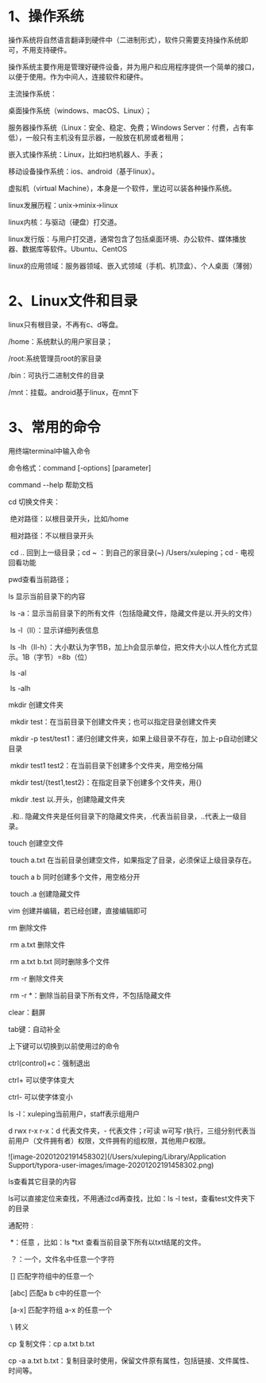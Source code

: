 # 1、操作系统

操作系统将自然语言翻译到硬件中（二进制形式），软件只需要支持操作系统即可，不用支持硬件。

操作系统主要作用是管理好硬件设备，并为用户和应用程序提供一个简单的接口，以便于使用。作为中间人，连接软件和硬件。

主流操作系统：

桌面操作系统（windows、macOS、Linux）；

服务器操作系统（Linux：安全、稳定、免费；Windows Server：付费，占有率低），一般只有主机没有显示器，一般放在机房或者租用；

嵌入式操作系统：Linux，比如扫地机器人、手表；

移动设备操作系统：ios、android（基于linux）。

虚拟机（virtual Machine），本身是一个软件，里边可以装各种操作系统。

linux发展历程：unix->minix->linux

linux内核：与驱动（硬盘）打交道。

linux发行版：与用户打交道，通常包含了包括桌面环境、办公软件、媒体播放器、数据库等软件。Ubuntu、CentOS

linux的应用领域：服务器领域、嵌入式领域（手机、机顶盒）、个人桌面（薄弱）

# 2、Linux文件和目录

linux只有根目录，不再有c、d等盘。

/home：系统默认的用户家目录；

/root:系统管理员root的家目录

/bin：可执行二进制文件的目录

/mnt：挂载。android基于linux，在mnt下

# 3、常用的命令

用终端terminal中输入命令

命令格式：command [-options] [parameter]

command --help 帮助文档

cd 切换文件夹：

​	绝对路径：以根目录开头，比如/home

​	相对路径：不以根目录开头

​	cd .. 回到上一级目录；cd ~ ：到自己的家目录(~) /Users/xuleping；cd - 电视回看功能

pwd查看当前路径；

ls 显示当前目录下的内容

​	ls -a：显示当前目录下的所有文件（包括隐藏文件，隐藏文件是以.开头的文件）

​	ls -l（ll）：显示详细列表信息

​	ls -lh（ll-h）：大小默认为字节B，加上h会显示单位，把文件大小以人性化方式显示。1B（字节）=8b（位）

​	ls -al

​	ls -alh

mkdir 创建文件夹

​	mkdir test：在当前目录下创建文件夹；也可以指定目录创建文件夹

​	mkdir -p test/test1：递归创建文件夹，如果上级目录不存在，加上-p自动创建父目录

​	mkdir test1 test2：在当前目录下创建多个文件夹，用空格分隔

​	mkdir test/{test1,test2}：在指定目录下创建多个文件夹，用{}

​	mkdir .test 以.开头，创建隐藏文件夹

​	.和.. 隐藏文件夹是任何目录下的隐藏文件夹，.代表当前目录，..代表上一级目录。

touch 创建空文件

​	touch a.txt 在当前目录创建空文件，如果指定了目录，必须保证上级目录存在。

​	touch a b 同时创建多个文件，用空格分开

​	touch .a 创建隐藏文件

vim 创建并编辑，若已经创建，直接编辑即可

rm 删除文件

​	rm a.txt 删除文件

​	rm a.txt b.txt 同时删除多个文件

​	rm -r 删除文件夹

​	rm -r *：删除当前目录下所有文件，不包括隐藏文件

clear：翻屏

tab键：自动补全

上下键可以切换到以前使用过的命令

ctrl(control)+c：强制退出

ctrl+ 可以使字体变大

ctrl- 可以使字体变小

ls -l：xuleping当前用户，staff表示组用户

d rwx r-x r-x：d 代表文件夹，- 代表文件；r可读 w可写 r执行，三组分别代表当前用户（文件拥有者）权限，文件拥有的组权限，其他用户权限。

![image-20201202191458302](/Users/xuleping/Library/Application Support/typora-user-images/image-20201202191458302.png)

ls查看其它目录的内容

ls可以直接定位来查找，不用通过cd再查找，比如：ls -l test，查看test文件夹下的目录

通配符 :

​	*：任意 ，比如：ls *txt 查看当前目录下所有以txt结尾的文件。

​	？：一个，文件名中任意一个字符

​	[] 匹配字符组中的任意一个

​	[abc] 匹配a b c中的任意一个

​	[a-x] 匹配字符组 a-x 的任意一个

​	\  转义

cp 复制文件：cp a.txt b.txt

cp -a a.txt b.txt：复制目录时使用，保留文件原有属性，包括链接、文件属性、时间等。

